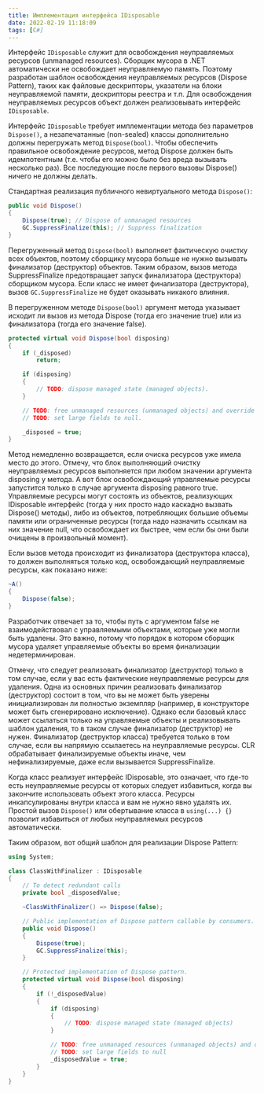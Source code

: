 ```yaml
---
title: Имплементация интерфейса IDisposable
date: 2022-02-19 11:18:09
tags: [C#]
---
```


Интерфейс ```IDisposable``` служит для освобождения неуправляемых ресурсов (unmanaged resources). Сборщик мусора в .NET автоматически не освобождает неуправляемую память. Поэтому разработан шаблон освобождения неуправляемых ресурсов (Dispose Pattern), таких как файловые дескрипторы, указатели на блоки неуправляемой памяти, дескрипторы реестра и т.п. Для освобождения неуправляемых ресурсов объект должен реализовывать интерфейс ```IDisposable```.

Интерфейс ```IDisposable``` требует имплементации метода без параметров ```Dispose()```, а незапечатанные (non-sealed) классы дополнительно должны перегружать метод ```Dispose(bool)```. Чтобы обеспечить правильное освобождение ресурсов, метод Dispose должен быть идемпотентным (т.е. чтобы его можно было без вреда вызывать несколько раз). Все последующие после первого вызовы Dispose() ничего не должны делать.

Стандартная реализация публичного невиртуального метода ```Dispose()```:
``` csharp
public void Dispose()
{
    Dispose(true); // Dispose of unmanaged resources
    GC.SuppressFinalize(this); // Suppress finalization
}
```

Перегруженный метод ```Dispose(bool)``` выполняет фактическую очистку всех объектов, поэтому сборщику мусора больше не нужно вызывать финализатор (деструктор) объектов. Таким образом, вызов метода SuppressFinalize предотвращает запуск финализатора (деструктора) сборщиком мусора. Если класс не имеет финализатора (деструктора), вызов ```GC.SuppressFinalize``` не будет оказывать никакого влияния.

В перегруженном методе ```Dispose(bool)``` аргумент метода указывает исходит ли вызов из метода Dispose (тогда его значение true) или из финализатора (тогда его значение false).

``` csharp
protected virtual void Dispose(bool disposing)
{
    if (_disposed)
        return;

    if (disposing)
    {
        // TODO: dispose managed state (managed objects).
    }

    // TODO: free unmanaged resources (unmanaged objects) and override a finalizer below.
    // TODO: set large fields to null.

    _disposed = true;
}
```

Метод немедленно возвращается, если очиска ресурсов уже имела место до этого. Отмечу, что блок выполняющий очистку неуправляемых ресурсов выполняется при любом значении аргумента disposing у метода. А вот блок освобождающий управляемые ресурсы запустится только в случае аргумента disposing равного true. Управляемые ресурсы могут состоять из объектов, реализующих IDisposable интерфейс (тогда у них просто надо каскадно вызвать Dispose() методы), либо из объектов, потребляющих большие объемы памяти или ограниченные ресурсы (тогда надо назначить ссылкам на них значение null, что освобождает их быстрее, чем если бы они были очищены в произвольный момент).

Если вызов метода происходит из финализатора (деструктора класса), то должен выполняться только код, освобождающий неуправляемые ресурсы, как показано ниже:
``` csharp
~A()
{
    Dispose(false);
}
```

Разработчик отвечает за то, чтобы путь с аргументом false не взаимодействовал с управляемыми объектами, которые уже могли быть удалены. Это важно, потому что порядок в котором сборщик мусора удаляет управляемые объекты во время финализации недетерминирован.

Отмечу, что следует реализовать финализатор (деструктор) только в том случае, если у вас есть фактические неуправляемые ресурсы для удаления. Одна из основных причин реализовать финализатор (деструктор) состоит в том, что вы не может быть уверены инициализирован ли полностью экземпляр (например, в конструкторе может быть сгенерировано исключение). Однако если базовый класс может ссылаться только на управляемые объекты и реализовывать шаблон удаления, то в таком случае финализатор (деструктор) не нужен. Финализатор (деструктор класса) требуется только в том случае, если вы напрямую ссылаетесь на неуправляемые ресурсы. CLR обрабатывает финализируемые объекты иначе, чем нефинализируемые, даже если вызывается SuppressFinalize.

Когда класс реализует интерфейс IDisposable, это означает, что где-то есть неуправляемые ресурсы от которых следует избавиться, когда вы закончите использовать объект этого класса. Ресурсы инкапсулированы внутри класса и вам не нужно явно удалять их. Простой вызов ```Dispose()``` или обертывание класса в ```using(...) {}``` позволит избавиться от любых неуправляемых ресурсов автоматически.

Таким образом, вот общий шаблон для реализации Dispose Pattern:
``` csharp
using System;

class ClassWithFinalizer : IDisposable
{
    // To detect redundant calls
    private bool _disposedValue;

    ~ClassWithFinalizer() => Dispose(false);

    // Public implementation of Dispose pattern callable by consumers.
    public void Dispose()
    {
        Dispose(true);
        GC.SuppressFinalize(this);
    }

    // Protected implementation of Dispose pattern.
    protected virtual void Dispose(bool disposing)
    {
        if (!_disposedValue)
        {
            if (disposing)
            {
                // TODO: dispose managed state (managed objects)
            }

            // TODO: free unmanaged resources (unmanaged objects) and override finalizer
            // TODO: set large fields to null
            _disposedValue = true;
        }
    }
}
```
